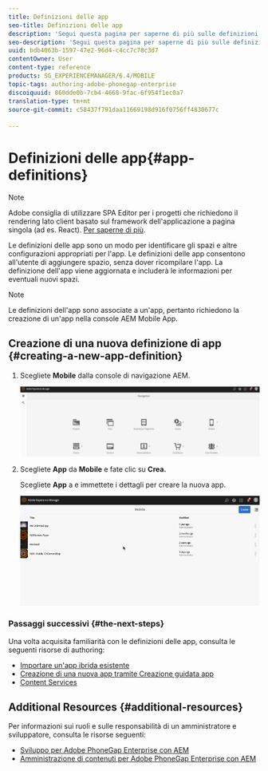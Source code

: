 ```yaml
---
title: Definizioni delle app
seo-title: Definizioni delle app
description: 'Segui questa pagina per saperne di più sulle definizioni delle app, che rappresentano un modo per identificare gli spazi e altre configurazioni appropriati per l''app. Le definizioni delle app consentono all''utente di aggiungere spazio, senza dover ricompilare l''app. '
seo-description: 'Segui questa pagina per saperne di più sulle definizioni delle app, che rappresentano un modo per identificare gli spazi e altre configurazioni appropriati per l''app. Le definizioni delle app consentono all''utente di aggiungere spazio, senza dover ricompilare l''app. '
uuid: bdb4063b-1597-47e2-96d4-c4cc7c78c3d7
contentOwner: User
content-type: reference
products: SG_EXPERIENCEMANAGER/6.4/MOBILE
topic-tags: authoring-adobe-phonegap-enterprise
discoiquuid: 860dde0b-7cb4-4668-9fac-6f954f1ec0a7
translation-type: tm+mt
source-git-commit: c58437f791daa11669198d916f0756ff4830677c

---
```



# Definizioni delle app{#app-definitions}

>[!NOTE]
>
>Adobe consiglia di utilizzare SPA Editor per i progetti che richiedono il rendering lato client basato sul framework dell&#39;applicazione a pagina singola (ad es. React). [Per saperne di più](/help/sites-developing/spa-overview.md).

Le definizioni delle app sono un modo per identificare gli spazi e altre configurazioni appropriati per l&#39;app. Le definizioni delle app consentono all&#39;utente di aggiungere spazio, senza dover ricompilare l&#39;app. La definizione dell&#39;app viene aggiornata e includerà le informazioni per eventuali nuovi spazi.

>[!NOTE]
>
>Le definizioni dell&#39;app sono associate a un&#39;app, pertanto richiedono la creazione di un&#39;app nella console AEM Mobile App.

## Creazione di una nuova definizione di app {#creating-a-new-app-definition}

1. Scegliete **Mobile** dalla console di navigazione AEM.

   ![chlimage_1-170](assets/chlimage_1-170.png)

1. Scegliete **App** da **Mobile** e fate clic su **Crea.**

   Scegliete **App** a e immettete i dettagli per creare la nuova app.

   ![chlimage_1-11](assets/chlimage_1-11.gif)

### Passaggi successivi {#the-next-steps}

Una volta acquisita familiarità con le definizioni delle app, consulta le seguenti risorse di authoring:

* [Importare un&#39;app ibrida esistente](/help/mobile/phonegap-adding-content-to-imported-app.md)
* [Creazione di una nuova app tramite Creazione guidata app](/help/mobile/phonegap-create-new-app.md)
* [Content Services](/help/mobile/develop-content-as-a-service.md)

## Additional Resources {#additional-resources}

Per informazioni sui ruoli e sulle responsabilità di un amministratore e sviluppatore, consulta le risorse seguenti:

* [Sviluppo per Adobe PhoneGap Enterprise con AEM](/help/mobile/developing-in-phonegap.md)
* [Amministrazione di contenuti per Adobe PhoneGap Enterprise con AEM](/help/mobile/administer-phonegap.md)

